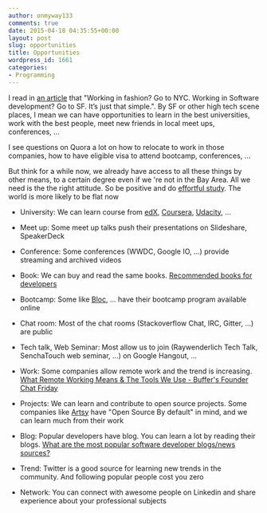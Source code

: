 ```yaml
---
author: onmyway133
comments: true
date: 2015-04-18 04:35:55+00:00
layout: post
slug: opportunities
title: Opportunities
wordpress_id: 1661
categories:
- Programming
---
```


I read in [an article](http://blog.penso.info/2013/05/25/getting-a-job-in-san-francisco/) that "Working in fashion? Go to NYC. Working in Software development? Go to SF. It’s just that simple.". By SF or other high tech scene places, I mean we can have opportunities to learn in the best universities, work with the best people, meet new friends in local meet ups, conferences, ...

I see questions on Quora a lot on how to relocate to work in those companies, how to have eligible visa to attend bootcamp, conferences, ...

But think for a while now, we already have access to all these things by other means, to a certain degree even if we 're not in the Bay Area. All we need is the the right attitude. So be positive and do [effortful study](http://blog.codinghorror.com/the-ultimate-code-kata/). The world is more likely to be flat now





  * University: We can learn course from [edX](https://www.edx.org), [Coursera](https://www.coursera.org/), [Udacity](https://www.udacity.com), ...


  * Meet up: Some meet up talks push their presentations on Slideshare, SpeakerDeck


  * Conference: Some conferences (WWDC, Google IO, ...) provide streaming and archived videos


  * Book: We can buy and read the same books. [Recommended books for developers](http://www.fantageek.com/1631/recommended-books-for-developers/)


  * Bootcamp: Some like [Bloc](https://www.bloc.io/), ... have their bootcamp program available online


  * Chat room: Most of the chat rooms (Stackoverflow Chat, IRC, Gitter, ...) are public


  * Tech talk, Web Seminar: Most allow us to join (Raywenderlich Tech Talk, SenchaTouch web seminar, ...) on Google Hangout, ...


  * Work: Some companies allow remote work and the trend is increasing. [What Remote Working Means & The Tools We Use - Buffer's Founder Chat Friday](https://www.youtube.com/watch?v=m6yCKoSetW8)


  * Projects: We can learn and contribute to open source projects. Some companies like [Artsy](http://www.objc.io/issue-22/artsy.html) have "Open Source By default" in mind, and we can learn much from their work


  * Blog: Popular developers have blog. You can learn a lot by reading their blogs. [What are the most popular software developer blogs/news sources?](http://www.quora.com/What-are-the-most-popular-software-developer-blogs-news-sources)


  * Trend: Twitter is a good source for learning new trends in the community. And following popular people cost you zero


  * Network: You can connect with awesome people on Linkedin and share experience about your professional subjects


